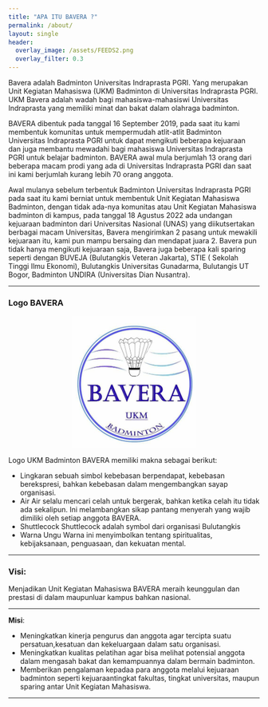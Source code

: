 ```yaml
---
title: "APA ITU BAVERA ?"
permalink: /about/
layout: single
header:
  overlay_image: /assets/FEEDS2.png
  overlay_filter: 0.3
---
```


Bavera adalah Badminton Universitas Indraprasta PGRI. Yang merupakan Unit Kegiatan Mahasiswa (UKM) Badminton di Universitas Indraprasta PGRI.
UKM Bavera adalah wadah bagi mahasiswa-mahasiswi Universitas Indraprasta yang memiliki minat dan bakat dalam olahraga badminton.

BAVERA dibentuk pada tanggal 16 September 2019, pada saat itu kami membentuk komunitas untuk
mempermudah atlit-atlit Badminton Universitas Indraprasta PGRI untuk dapat mengikuti beberapa
kejuaraan dan juga membantu mewadahi bagi mahasiswa Universitas Indraprasta PGRI untuk belajar
badminton. BAVERA awal mula berjumlah 13 orang dari beberapa macam prodi yang ada di Universitas
Indraprasta PGRI dan saat ini kami berjumlah kurang lebih 70 orang anggota.

Awal mulanya sebelum terbentuk Badminton Universitas Indraprasta PGRI pada saat itu kami
berniat untuk membentuk Unit Kegiatan Mahasiswa Badminton, dengan tidak ada-nya komunitas atau
Unit Kegiatan Mahasiswa badminton di kampus, pada tanggal 18 Agustus 2022 ada undangan kejuaraan
badminton dari Universitas Nasional (UNAS) yang diikutsertakan berbagai macam Universitas, Bavera
mengirimkan 2 pasang untuk mewakili kejuaraan itu, kami pun mampu bersaing dan mendapat juara 2.
Bavera pun tidak hanya mengikuti kejuaraan saja, Bavera juga beberapa kali sparing seperti
dengan BUVEJA (Bulutangkis Veteran Jakarta), STIE ( Sekolah Tinggi Ilmu Ekonomi), Bulutangkis Universitas Gunadarma, Bulutangis UT Bogor, Badminton UNDIRA (Universitas Dian Nusantra).

---

### **Logo BAVERA**

<p align="center">
  <img src="/assets/logo_bavera.jpg" alt="Logo BAVERA" width="250"/>
</p>

Logo UKM Badminton BAVERA memiliki makna sebagai berikut:
- Lingkaran
sebuah simbol kebebasan berpendapat, kebebasan berekspresi, bahkan kebebasan dalam mengembangkan sayap organisasi.
- Air
Air selalu mencari celah untuk bergerak, bahkan ketika celah itu tidak ada sekalipun. Ini melambangkan sikap pantang menyerah yang wajib dimiliki oleh setiap anggota BAVERA.
- Shuttlecock
Shuttlecock adalah symbol dari organisasi Bulutangkis
- Warna Ungu
Warna ini menyimbolkan tentang spiritualitas, kebijaksanaan, penguasaan, dan kekuatan mental.

---

### **Visi**:

Menjadikan Unit Kegiatan Mahasiswa BAVERA meraih keunggulan dan prestasi di dalam
maupunluar kampus bahkan nasional.

---

**Misi**:
- Meningkatkan kinerja pengurus dan anggota agar tercipta suatu persatuan,kesatuan dan kekeluargaan dalam satu organisasi.
- Meningkatkan kualitas pelatihan agar bisa melihat potensial anggota dalam mengasah bakat dan kemampuannya dalam bermain badminton.
- Memberikan pengalaman kepadaa para anggota melalui kejuaraan badminton seperti kejuaraantingkat fakultas, tingkat universitas, maupun sparing antar Unit Kegiatan Mahasiswa.

---
